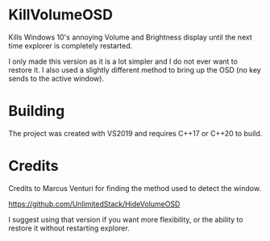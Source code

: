 # KillVolumeOSD

Kills Windows 10's annoying Volume and Brightness display until the next time explorer is completely restarted.

I only made this version as it is a lot simpler and I do not ever want to restore it. I also used a slightly different method to bring up the OSD (no key sends to the active window).

# Building

The project was created with VS2019 and requires C++17 or C++20 to build.

# Credits

Credits to Marcus Venturi for finding the method used to detect the window.

https://github.com/UnlimitedStack/HideVolumeOSD

I suggest using that version if you want more flexibility, or the ability to restore it without restarting explorer.
